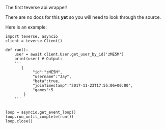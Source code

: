 The first teverse api wrapper!

There are no docs for this **yet** so you will need to look through the source.

Here is an example:
```PY
import teverse, asyncio
client = teverse.Client()

def run():
    user = await client.User.get_user_by_id('zME5M')
    print(user) # Output:
    '''
       {
            "id":"zME5M",
            "username":"Jay",
            "beta":true,
            "joinTimestamp":"2017-11-23T17:55:06+00:00",
            "games":5
        }
    '''


loop = asyncio.get_event_loop()
loop.run_until_complete(run())
loop.close()

```